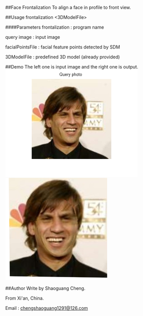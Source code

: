 ##Face Frontalization
To align a face in profile to front view.

##Usage
frontalization <queryImage> <facialPointsFile> <3DModelFile>

####Parameters
frontalization : program name

query image : input image

facialPointsFile : facial feature points detected by SDM

3DModelFile : predefined 3D model (already provided)

##Demo
The left one is input image and the right one is output.
![p1](pro/image.png)
![p2](pro/frontal.png)

##Author
Write by Shaoguang Cheng. 

From Xi'an, China.

Email : chengshaoguang1291@126.com
